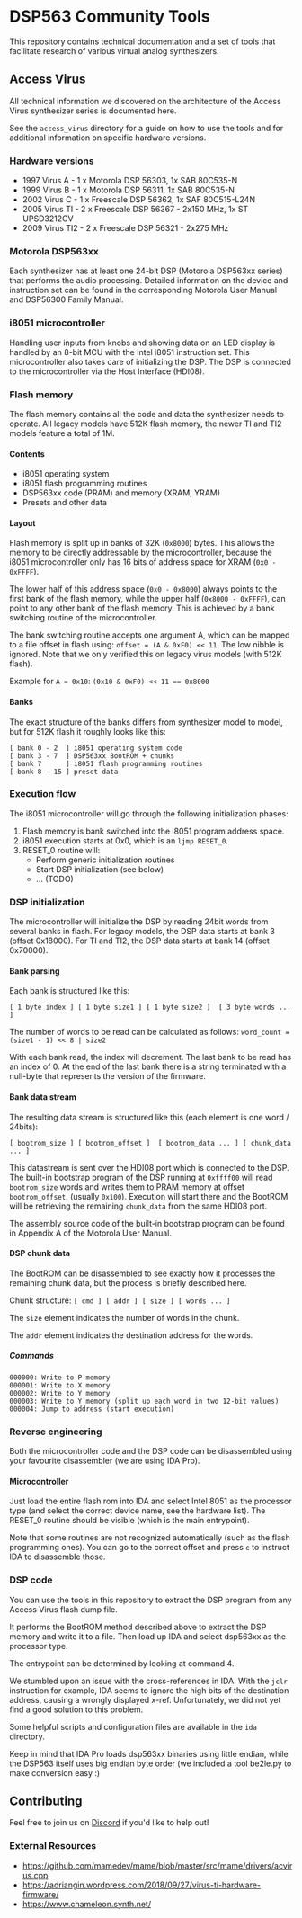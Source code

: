 # DSP563 Community Tools

This repository contains technical documentation and a set of tools that 
facilitate research of various virtual analog synthesizers.

## Access Virus

All technical information we discovered on the architecture of 
the Access Virus synthesizer series is documented here.

See the `access_virus` directory for a guide on how to use the tools
and for additional information on specific hardware versions.

### Hardware versions
 
* 1997 Virus A - 1 x Motorola DSP 56303, 1x SAB 80C535-N
* 1999 Virus B - 1 x Motorola DSP 56311, 1x SAB 80C535-N
* 2002 Virus C - 1 x Freescale DSP 56362, 1x SAF 80C515-L24N
* 2005 Virus TI - 2 x Freescale DSP 56367 - 2x150 MHz, 1x ST UPSD3212CV
* 2009 Virus TI2 - 2 x Freescale DSP 56321 - 2x275 MHz

### Motorola DSP563xx

Each synthesizer has at least one 24-bit DSP (Motorola DSP563xx series)
that performs the audio processing. Detailed information on the
device and instruction set can be found in the corresponding Motorola 
User Manual and DSP56300 Family Manual.

### i8051 microcontroller

Handling user inputs from knobs and showing data on an LED display is 
handled by an 8-bit MCU with the Intel i8051 instruction set.
This microcontroller also takes care of initializing the DSP. The DSP
is connected to the microcontroller via the Host Interface (HDI08).
  
### Flash memory 

The flash memory contains all the code and data the synthesizer needs to 
operate. All legacy models have 512K flash memory, the newer TI and TI2
models feature a total of 1M.

#### Contents
 * i8051 operating system
 * i8051 flash programming routines
 * DSP563xx code (PRAM) and memory (XRAM, YRAM)
 * Presets and other data
 
#### Layout

Flash memory is split up in banks of 32K (`0x8000`) bytes. This allows the 
memory to be directly addressable by the microcontroller, because the i8051
microcontroller only has 16 bits of address space for XRAM (`0x0 - 0xFFFF`).

The lower half of this address space (`0x0 - 0x8000`) always points to the 
first bank of the flash memory, while the upper half (`0x8000 - 0xFFFF`),
can point to any other bank of the flash memory. This is achieved by a 
bank switching routine of the microcontroller.

The bank switching routine accepts one argument A, which can be mapped to 
a file offset in flash using: `offset = (A & 0xF0) << 11`. The low nibble 
is ignored. Note that we only verified this on legacy virus models (with 
512K flash).

Example for `A = 0x10`: `(0x10 & 0xF0) << 11 == 0x8000`

#### Banks

The exact structure of the banks differs from synthesizer model to model,
but for 512K flash it roughly looks like this:

```
[ bank 0 - 2  ] i8051 operating system code
[ bank 3 - 7  ] DSP563xx BootROM + chunks
[ bank 7      ] i8051 flash programming routines 
[ bank 8 - 15 ] preset data
```

### Execution flow

The i8051 microcontroller will go through the following initialization phases:

1. Flash memory is bank switched into the i8051 program address space.
2. i8051 execution starts at 0x0, which is an `ljmp RESET_0`.
3. RESET_0 routine will:
    * Perform generic initialization routines
    * Start DSP initialization (see below)
    * ... (TODO)
    
### DSP initialization

The microcontroller will initialize the DSP by reading 24bit words from
several banks in flash. For legacy models, the DSP data starts at bank 3
(offset 0x18000). For TI and TI2, the DSP data starts at bank 14
(offset 0x70000).

#### Bank parsing

Each bank is structured like this:

`
[ 1 byte index ] [ 1 byte size1 ] [ 1 byte size2 ]  [ 3 byte words ... ]
`

The number of words to be read can be calculated as follows:
`word_count = (size1 - 1) << 8 | size2`

With each bank read, the index will decrement. The last bank to be read
has an index of 0. At the end of the last bank there is a string terminated
with a null-byte that represents the version of the firmware.

#### Bank data stream
The resulting data stream is structured like this (each element is one word
/ 24bits):

`
[ bootrom_size ] [ bootrom_offset ] 
[ bootrom_data ... ] [ chunk_data ... ]
`

This datastream is sent over the HDI08 port which is connected to the DSP.
The built-in bootstrap program of the DSP running at `0xffff00` will read
`bootrom_size` words and writes them to PRAM memory at offset `bootrom_offset`.
(usually `0x100`). Execution will start there and the BootROM
will be retrieving the remaining `chunk_data` from the same HDI08 port.

The assembly source code of the built-in bootstrap program can be found in 
Appendix A of the Motorola User Manual.

#### DSP chunk data

The BootROM can be disassembled to see exactly how it processes the remaining
chunk data, but the process is briefly described here.

Chunk structure: `[ cmd ] [ addr ] [ size ] [ words ... ] `

The `size` element indicates the number of words in the chunk.

The `addr` element indicates the destination address for the words.

##### Commands
```
000000: Write to P memory
000001: Write to X memory
000002: Write to Y memory
000003: Write to Y memory (split up each word in two 12-bit values)
000004: Jump to address (start execution)
```

### Reverse engineering
Both the microcontroller code and the DSP code can be disassembled using
your favourite disassembler (we are using IDA Pro).

#### Microcontroller
Just load the entire flash rom into IDA and select Intel 8051 as the processor
type (and select the correct device name, see the hardware list).
The RESET_0 routine should be visible (which is the main entrypoint).

Note that some routines are not recognized automatically (such as the
flash programming ones). You can go to the correct offset and press `c`
to instruct IDA to disassemble those.

### DSP code
You can use the tools in this repository to extract the DSP program
from any Access Virus flash dump file.

It performs the BootROM method described above to extract the DSP memory and
write it to a file. Then load up IDA and select dsp563xx as the processor type.

The entrypoint can be determined by looking at command 4.

We stumbled upon an issue with the cross-references in IDA. With the `jclr` 
instruction for example, IDA seems to ignore the high bits of the destination
address, causing a wrongly displayed x-ref. Unfortunately, we did not yet 
find a good solution to this problem.

Some helpful scripts and configuration files are available in the `ida` 
directory.

Keep in mind that IDA Pro loads dsp563xx binaries using little endian, while
the DSP563 itself uses big endian byte order (we included a tool be2le.py to
make conversion easy :) 

## Contributing

Feel free to join us on [Discord](https://discord.gg/5Dxzm9dBjk) if you'd like to help out! 

### External Resources

* https://github.com/mamedev/mame/blob/master/src/mame/drivers/acvirus.cpp
* https://adriangin.wordpress.com/2018/09/27/virus-ti-hardware-firmware/
* https://www.chameleon.synth.net/
